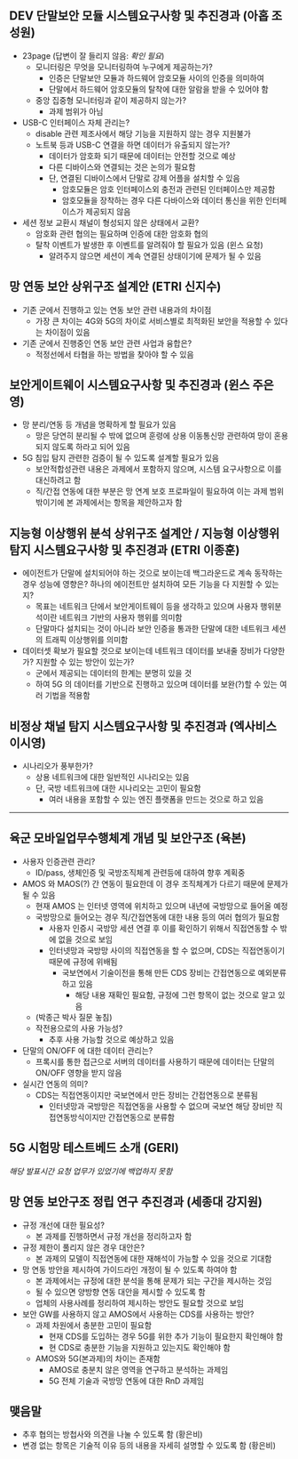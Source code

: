 
## DEV 단말보안 모듈 시스템요구사항 및 추진경과 (아홉 조성원)
- 23page (답변이 잘 들리지 않음: _확인 필요_)
  - 모니터링은 무엇을 모니터링하여 누구에게 제공하는가?
    - 인증은 단말보안 모듈과 하드웨어 암호모듈 사이의 인증을 의미하여
    - 단말에서 하드웨어 암호모듈의 탈착에 대한 알람을 받을 수 있어야 함
  - 중앙 집중형 모니터링과 같이 제공하지 않는가?
    - 과제 범위가 아님
- USB-C 인터페이스 자체 관리는?
  - disable 관련 제조사에서 해당 기능을 지원하지 않는 경우 지원불가
  - 노트북 등과 USB-C 연결을 하면 데이터가 유출되지 않는가?
    - 데이터가 암호화 되기 때문에 데이터는 안전할 것으로 예상
    - 다른 디바이스와 연결되는 것은 논의가 필요함
    - 단, 연결된 디바이스에서 단말로 강제 어플을 설치할 수 있음
      - 암호모듈은 암호 인터페이스외 충전과 관련된 인터페이스만 제공함
      - 암호모듈을 장착하는 경우 다른 다바이스와 데이터 통신을 위한 인터페이스가 제공되지 않음
- 세션 정보 교환시 채널이 형성되지 않은 상태에서 교환?
  - 암호화 관련 협의는 필요하며 인증에 대한 암호화 협의
  - 탈착 이벤트가 발생한 후 이벤트를 알려줘야 할 필요가 있음 (윈스 요청)
    - 알려주지 않으면 세션이 계속 연결된 상태이기에 문제가 될 수 있음
    
## 망 연동 보안 상위구조 설계안 (ETRI 신지수)
- 기존 군에서 진행하고 있는 연동 보안 관련 내용과의 차이점
  - 가장 큰 차이는 4G와 5G의 차이로 서비스별로 최적화된 보안을 적용할 수 있다는 차이점이 있음
- 기존 군에서 진행중인 연동 보안 관련 사업과 융합은?
  - 적정선에서 타협을 하는 방법을 찾아야 할 수 있음

## 보안게이트웨이 시스템요구사항 및 추진경과 (윈스 주은영)
- 망 분리/연동 등 개념을 명확하게 할 필요가 있음
  - 망은 당연히 분리될 수 밖에 없으며 훈령에 상용 이동통신망 관련하여 망이 혼용되지 않도록 하라고 되어 있음
- 5G 침입 탐지 관련한 검증이 될 수 있도록 설계할 필요가 있음
  - 보안적합성관련 내용은 과제에서 포함하지 않으며, 시스템 요구사항으로 이를 대신하려고 함
  - 직/간접 연동에 대한 부분은 망 연계 보호 프로파일이 필요하여 이는 과제 범위 밖이기에 본 과제에서는 항목을 제안하고자 함

## 지능형 이상행위 분석 상위구조 설계안 / 지능형 이상행위 탐지 시스템요구사항 및 추진경과 (ETRI 이종훈)
- 에이전트가 단말에 설치되어야 하는 것으로 보이는데 백그라운드로 계속 동작하는 경우 성능에 영향은? 하나의 에이전트만 설치하여 모든 기능을 다 지원할 수 있는지?
  - 목표는 네트워크 단에서 보안게이트웨이 등을 생각하고 있으며 사용자 행위분석이란 네트워크 기반의 사용자 행위를 의미함
  - 단말마다 설치되는 것이 아니라 보안 인증을 통과한 단말에 대한 네트워크 세션의 트래픽 이상행위를 의미함
- 데이터셋 확보가 필요할 것으로 보이는데 네트워크 데이터를 보내줄 장비가 다양한가? 지원할 수 있는 방안이 있는가?
  - 군에서 제공되는 데이터의 한계는 분명히 있을 것
  - 하여 5G 의 데이터를 기반으로 진행하고 있으며 데이터를 보완(?)할 수 있는 여러 기법을 적용함

## 비정상 채널 탐지 시스템요구사항 및 추진경과 (엑사비스 이시영)
- 시나리오가 풍부한가?
  - 상용 네트워크에 대한 일반적인 시나리오는 있음
  - 단, 국방 네트워크에 대한 시나리오는 고민이 필요함
    - 여러 내용을 포함할 수 있는 엔진 플랫폼을 만드는 것으로 하고 있음

---

## 육군 모바일업무수행체계 개념 및 보안구조 (육본)
- 사용자 인증관련 관리?
  - ID/pass, 생체인증 및 국방조직체계 관련등에 대하여 향후 계획중
- AMOS 와 MAOS(?) 간 연동이 필요한데 이 경우 조직체계가 다르기 때문에 문제가 될 수 있음
  - 현재 AMOS 는 인터넷 영역에 위치하고 있으며 내년에 국방망으로 들어올 예정
  - 국방망으로 들어오는 경우 직/간접연동에 대한 내용 등의 여러 협의가 필요함
    - 사용자 인증시 국방망 세션 연결 후 이를 확인하기 위해서 직접연동할 수 밖에 없을 것으로 보임
    - 인터넷망과 국방망 사이의 직접연동을 할 수 없으며, CDS는 직접연동이기 때문에 규정에 위배됨
      - 국보연에서 기술이전을 통해 만든 CDS 장비는 간접연동으로 예외분류하고 있음
        - 해당 내용 재확인 필요함, 규정에 그런 항목이 없는 것으로 알고 있음
  - (박종근 박사 질문 놓침)
  - 작전용으로의 사용 가능성?
    - 추후 사용 가능할 것으로 예상하고 있음
- 단말의 ON/OFF 에 대한 데이터 관리는?
  - 프록시를 통한 접근으로 서버의 데이터를 사용하기 때문에 데이터는 단말의 ON/OFF 영향을 받지 않음
- 실시간 연동의 의미?
  - CDS는 직접연동이지만 국보연에서 만든 장비는 간접연동으로 분류됨
    - 인터넷망과 국방망은 직접연동을 사용할 수 없으며 국보연 해당 장비만 직접연동방식이지만 간접연동으로 분류함

## 5G 시험망 테스트베드 소개 (GERI)
_해당 발표시간 요청 업무가 있었기에 백업하지 못함_

## 망 연동 보안구조 정립 연구 추진경과 (세종대 강지원)
- 규정 개선에 대한 필요성?
  - 본 과제를 진행하면서 규정 개선을 정리하고자 함
- 규정 제한이 풀리지 않은 경우 대안은?
  - 본 과제의 모델이 직접연동에 대한 재해석이 가능할 수 있을 것으로 기대함
- 망 연동 방안을 제시하여 가이드라인 개정이 될 수 있도록 하여야 함
  - 본 과제에서는 규정에 대한 분석을 통해 문제가 되는 구간을 제시하는 것임
  - 될 수 있으면 양방향 연동 대안을 제시할 수 있도록 함
  - 업체의 사용사례를 정리하여 제시하는 방안도 필요할 것으로 보임
- 보안 GW를 사용하지 않고 AMOS에서 사용하는 CDS를 사용하는 방안?
  - 과제 차원에서 충분한 고민이 필요함
    - 현재 CDS를 도입하는 경우 5G를 위한 추가 기능이 필요한지 확인해야 함
    - 현 CDS로 충분한 기능을 지원하고 있는지도 확인해야 함
  - AMOS와 5G(본과제)의 차이는 존재함
    - AMOS로 충분치 않은 영역을 연구하고 분석하는 과제임
    - 5G 전체 기술과 국방망 연동에 대한 RnD 과제임

## 맺음말
- 추후 협의는 방첩사와 의견을 나눌 수 있도록 함 (황은비)
- 변경 없는 항목은 기술적 이유 등의 내용을 자세히 설명할 수 있도록 함 (황은비)

